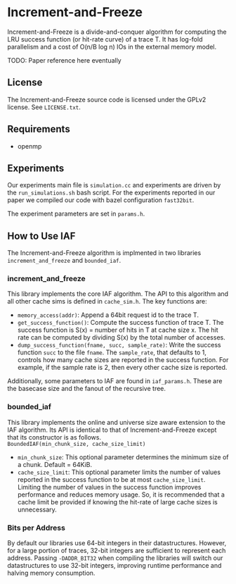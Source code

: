 # Increment-and-Freeze
Increment-and-Freeze is a divide-and-conquer algorithm for computing the LRU success function (or hit-rate curve) of a trace T. It has log-fold parallelism and a cost of O(n/B log n) IOs in the external memory model.

TODO: Paper reference here eventually

## License
The Increment-and-Freeze source code is licensed under the GPLv2 license. See `LICENSE.txt`.

## Requirements
- openmp

## Experiments
Our experiments main file is `simulation.cc` and experiments are driven by the `run_simulations.sh` bash script. For the experiments reported in our paper we compiled our code with bazel configuration `fast32bit`.

The experiment parameters are set in `params.h`.

## How to Use IAF
The Increment-and-Freeze algorithm is implmented in two libraries `increment_and_freeze` and `bounded_iaf`.

### increment_and_freeze
This library implements the core IAF algorithm. The API to this algorithm and all other cache sims is defined in `cache_sim.h`. The key functions are:
- `memory_access(addr)`: Append a 64bit request id to the trace T.
- `get_success_function()`: Compute the success function of trace T. The success function is S(x) = number of hits in T at cache size x. The hit rate can be computed by dividing S(x) by the total number of accesses.
- `dump_success_function(fname, succ, sample_rate)`: Write the success function `succ` to the file `fname`. The `sample_rate`, that defaults to 1, controls how many cache sizes are reported in the success function. For example, if the sample rate is 2, then every other cache size is reported.

Additionally, some parameters to IAF are found in `iaf_params.h`. These are the basecase size and the fanout of the recursive tree.

### bounded_iaf
This library implements the online and universe size aware extension to the IAF algorithm. Its API is identical to that of Increment-and-Freeze except that its constructor is as follows.  
`BoundedIAF(min_chunk_size, cache_size_limit)`
- `min_chunk_size`: This optional parameter determines the minimum size of a chunk. Default = 64KiB.
- `cache_size_limit`: This optional parameter limits the number of values reported in the success function to be at most `cache_size_limit`. Limiting the number of values in the success function improves performance and reduces memory usage. So, it is recommended that a cache limit be provided if knowing the hit-rate of large cache sizes is unnecessary.

### Bits per Address
By default our libraries use 64-bit integers in their datastructures. However, for a large portion of traces, 32-bit integers are sufficient to represent each address. Passing `-DADDR_BIT32` when compiling the libraries will switch our datastructures to use 32-bit integers, improving runtime performance and halving memory consumption.
